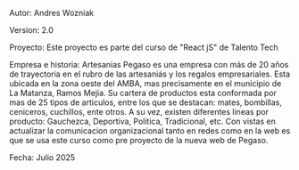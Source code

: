 Autor: Andres Wozniak

Version: 2.0

Proyecto: Este proyecto es parte del curso de "React jS" de Talento Tech

Empresa e historia: Artesanias Pegaso es una empresa con más de 20 años de trayectoria en el rubro de las artesaniás y los regalos empresariales. 
Esta ubicada en la zona oeste del AMBA, mas precisamente en el municipio de La Matanza, Ramos Mejia. 
Su cartera de productos esta conformada por mas de 25 tipos de articulos, entre los que se destacan: mates, bombillas, ceniceros, cuchillos, ente otros. 
A su vez, existen diferentes lineas por producto: Gauchezca, Deportiva, Politica, Tradicional, etc. 
Con vistas en actualizar la comunicacion organizacional tanto en redes como en la web es que se usa este curso como pre proyecto de la nueva web de Pegaso. 

Fecha: Julio 2025